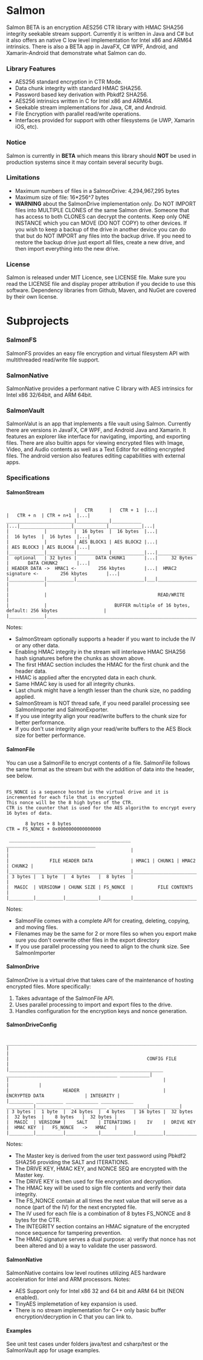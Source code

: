 # Salmon
Salmon BETA is an encryption AES256 CTR library with HMAC SHA256 integrity seekable stream support. Currently it is written in Java and C# but it also offers an native C low level implementation for Intel x86 and ARM64 intrinsics. There is also a BETA app in JavaFX, C# WPF, Android, and Xamarin-Android that demonstrate what Salmon can do.

### Library Features
* AES256 standard encryption in CTR Mode.
* Data chunk integrity with standard HMAC SHA256.
* Password based key derivation with Pbkdf2 SHA256.
* AES256 intrinsics written in C for Intel x86 and ARM64.
* Seekable stream implementations for Java, C#, and Android.
* File Encryption with parallel read/write operations.
* Interfaces provided for support with other filesystems (ie UWP, Xamarin iOS, etc).

### Notice
Salmon is currently in **BETA** which means this library should **NOT** be used in production systems since it may contain several security bugs. 

### Limitations
* Maximum numbers of files in a SalmonDrive: 4,294,967,295 bytes
* Maximum size of file: 16*256^7 bytes
* **WARNING** about the SalmonDrive implementation only. Do NOT IMPORT files into MULTIPLE CLONES of the same Salmon drive. Someone that has access to both CLONES can decrypt the contents. Keep only ONE INSTANCE which you can MOVE (DO NOT COPY) to other devices. If you wish to keep a backup of the drive in another device you can do that but do NOT IMPORT any files into the backup drive. If you need to restore the backup drive just export all files, create a new drive, and then import everything into the new drive.

### License
Salmon is released under MIT Licence, see LICENSE file.
Make sure you read the LICENSE file and display proper attribution if you decide to use this software.
Dependency libraries from Github, Maven, and NuGet are covered by their own license.

# Subprojects  
### SalmonFS
SalmonFS provides an easy file encryption and virtual filesystem API with multithreaded read/write file support.

### SalmonNative
SalmonNative provides a performant native C library with AES intrinsics for Intel x86 32/64bit, and ARM 64bit.

### SalmonVault
SalmonValut is an app that implements a file vault using Salmon. Currently there are versions in JavaFX, C# WPF, and Android Java and Xamarin. It features an explorer like interface for navigating, importing, and exporting files. There are also builtin apps for viewing encrypted files with Image, Video, and Audio contents as well as a Text Editor for editing encrypted files. The android version also features editing capabilities with external apps.

### Specifications
#### SalmonStream
```

                         |   CTR      |   CTR + 1  |...|                   |   CTR + n  | CTR + n+1  |...|
_________________________|____________|___________ |...|___________________|____________|____________|...|
|             |          |  16 bytes  |  16 bytes  |...|                   |  16 bytes  |  16 bytes  |...|
|             |          | AES BLOCK1 | AES BLOCK2 |...|                   | AES BLOCK3 | AES BLOCK4 |...|
|_____________|__________|____________|____________|...|___________________|____________|____________|...|
|  optional   | 32 bytes |       DATA CHUNK1       |...|     32 Bytes      |       DATA CHUNK2       |...|
| HEADER DATA ->  HMAC1 <-        256 kbytes       |...|  HMAC2 signature <-        256 kbytes       |...|
|_____________|__________|_________________________|___|___________________|_________________________|___|
|             |                                                                                          |
|             |                                         READ/WRITE                                       |
|             |                         BUFFER multiple of 16 bytes, default: 256 kbytes                 |
|_____________|__________________________________________________________________________________________|

```
Notes:
* SalmonStream optionally supports a header if you want to include the IV or any other data. 
* Enabling HMAC integrity in the stream will interleave HMAC SHA256 hash signatures before the chunks as shown above.
* The first HMAC section includes the HMAC for the first chunk and the header data.
* HMAC is applied after the encrypted data in each chunk.
* Same HMAC key is used for all integrity chunks.
* Last chunk might have a length lesser than the chunk size, no padding applied.
* SalmonStream is NOT thread safe, if you need parallel processing see SalmonImporter and SalmonExporter.
* If you use integrity align your read/write buffers to the chunk size for better performance.
* If you don't use integrity align your read/write buffers to the AES Block size for better performance.

#### SalmonFile

You can use a SalmonFile to encrypt contents of a file.
SalmonFile follows the same format as the stream but with the addition of data into the header, see below.
```

FS_NONCE is a sequence hosted in the virtual drive and it is incremented for each file that is encrypted
This nonce will be the 8 high bytes of the CTR. 
CTR is the counter that is used for the AES algorithm to encrypt every 16 bytes of data.

       8 bytes + 8 bytes
CTR = FS_NONCE + 0x0000000000000000

 _____________________________________________ _________________________________
|                                             |                                 |
|               FILE HEADER DATA              | HMAC1 | CHUNK1 | HMAC2 | CHUNK2 |
|_____________________________________________|_________________________________|    
| 3 bytes |  1 byte  |  4 bytes   |  8 bytes  |                                 |
|  MAGIC  | VERSION# | CHUNK SIZE | FS_NONCE  |         FILE CONTENTS           |
|_________|__________|____________|___________|_________________________________|

```

Notes:
* SalmonFile comes with a complete API for creating, deleting, copying, and moving files.
* Filenames may be the same for 2 or more files so when you export make sure you don't overwrite 
other files in the export directory
* If you use parallel processing you need to align to the chunk size. See SalmonImporter

#### SalmonDrive
SalmonDrive is a virtual drive that takes care of the maintenance of hosting encrypted files.
More specifically:
1) Takes advantage of the SalmonFile API.
2) Uses parallel processing to import and export files to the drive.
3) Handles configuration for the encryption keys and nonce generation.

#### SalmonDriveConfig

```
 _______________________________________________________________________________________________________________
|                                                                                                               |
|                                                   CONFIG FILE                                                 |
|_________________________________________________________ _________________________________________ ___________|
|                                                         |                                         |           |
|                    HEADER                               |            ENCRYPTED DATA               | INTEGRITY |
|_________ __________ ____________ ____________ __________|_____________ ____________ ______________|___________|
| 3 bytes |  1 byte  |  24 bytes  |  4 bytes   | 16 bytes |  32 bytes   |  32 bytes  |    8 bytes   |  32 bytes |
|  MAGIC  | VERSION# |    SALT    | ITERATIONS |    IV    |  DRIVE KEY  |  HMAC KEY  |   FS_NONCE   ->   HMAC   |
|_________|__________|____________|____________|__________|_____________|____________|______________|___________|

```

Notes:
* The Master key is derived from the user text password using Pbkdf2 SHA256 providing the SALT and ITERATIONS.
* The DRIVE KEY, HMAC KEY, and NONCE SEQ are encrypted with the Master key.
* The DRIVE KEY is then used for file encryption and decryption.
* The HMAC key will be used to sign file contents and verify their data integrity.
* The FS_NONCE contain at all times the next value that will serve as a nonce (part of the IV) for the next encrypted file.
* The IV used for each file is a combination of 8 bytes FS_NONCE and 8 bytes for the CTR.
* The INTEGRITY section contains an HMAC signature of the encrypted nonce sequence for tampering prevention.
* The HMAC signature serves a dual purpose: a) verify that nonce has not been altered and b) a way to validate the user password.

#### SalmonNative
SalmonNative contains low level routines utilizing AES hardware acceleration for Intel and ARM processors.
Notes:
* AES Support only for Intel x86 32 and 64 bit and ARM 64 bit (NEON enabled).
* TinyAES implemetation of key expansion is used.
* There is no stream implementation for C++ only basic buffer encryption/decryption in C that you can link to.

#### Examples
See unit test cases under folders java/test and csharp/test or the SalmonVault app for usage examples.
